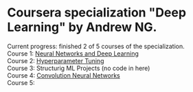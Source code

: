 # Coursera specialization "Deep Learning" by Andrew NG.
Current progress: finished 2 of 5 courses of the specialization.\
Course 1: [Neural Networks and Deep Learning](https://github.com/yk4r2/DeepLearningCoursera/tree/master/NNandDL)\
Course 2: [Hyperparameter Tuning](https://github.com/yk4r2/DeepLearningCoursera/tree/master/Hyperparameter%20Tuning)\
Course 3: Structurig ML Projects (no code in here)\
Course 4: [Convolution Neural Networks](https://github.com/yk4r2/DeepLearningCoursera/tree/master/CNN/Week1)\
Course 5:
